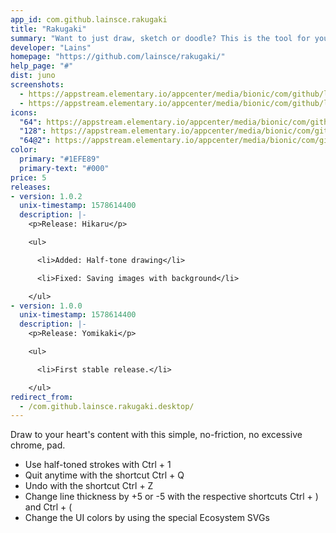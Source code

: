 ```yaml
---
app_id: com.github.lainsce.rakugaki
title: "Rakugaki"
summary: "Want to just draw, sketch or doodle? This is the tool for you."
developer: "Lains"
homepage: "https://github.com/lainsce/rakugaki/"
help_page: "#"
dist: juno
screenshots:
  - https://appstream.elementary.io/appcenter/media/bionic/com/github/lainsce.rakugaki/1BCE1A4629631AE84B681A6DBCC0F7E1/screenshots/image-1_orig.png
  - https://appstream.elementary.io/appcenter/media/bionic/com/github/lainsce.rakugaki/1BCE1A4629631AE84B681A6DBCC0F7E1/screenshots/image-2_orig.png
icons:
  "64": https://appstream.elementary.io/appcenter/media/bionic/com/github/lainsce.rakugaki/1BCE1A4629631AE84B681A6DBCC0F7E1/icons/64x64/com.github.lainsce.rakugaki_com.github.lainsce.rakugaki.png
  "128": https://appstream.elementary.io/appcenter/media/bionic/com/github/lainsce.rakugaki/1BCE1A4629631AE84B681A6DBCC0F7E1/icons/128x128/com.github.lainsce.rakugaki_com.github.lainsce.rakugaki.png
  "64@2": https://appstream.elementary.io/appcenter/media/bionic/com/github/lainsce.rakugaki/1BCE1A4629631AE84B681A6DBCC0F7E1/icons/64x64@2/com.github.lainsce.rakugaki_com.github.lainsce.rakugaki.png
color:
  primary: "#1EFE89"
  primary-text: "#000"
price: 5
releases:
- version: 1.0.2
  unix-timestamp: 1578614400
  description: |-
    <p>Release: Hikaru</p>

    <ul>

      <li>Added: Half-tone drawing</li>

      <li>Fixed: Saving images with background</li>

    </ul>
- version: 1.0.0
  unix-timestamp: 1578614400
  description: |-
    <p>Release: Yomikaki</p>

    <ul>

      <li>First stable release.</li>

    </ul>
redirect_from:
  - /com.github.lainsce.rakugaki.desktop/
---
```


<p>Draw to your heart&apos;s content with this simple, no-friction, no excessive chrome, pad.</p>
<ul>
  <li>Use half-toned strokes with Ctrl + 1</li>
  <li>Quit anytime with the shortcut Ctrl + Q</li>
  <li>Undo with the shortcut Ctrl + Z</li>
  <li>Change line thickness by +5 or -5 with the respective shortcuts Ctrl + ) and Ctrl + (</li>
  <li>Change the UI colors by using the special Ecosystem SVGs</li>
</ul>